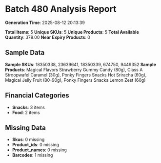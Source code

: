 # Batch 480 Analysis Report

**Generation Time**: 2025-08-12 20:13:39

**Total Items**: 5
**Unique SKUs**: 5
**Unique Products**: 5
**Total Available Quantity**: 378.00
**Near Expiry Products**: 0

## Sample Data
**Sample SKUs**: 18350338, 23639641, 18350339, 674750, 9449352
**Sample Products**: Magical Flavors Strawberry Gummy Candy (80g), Class A Stroopwafel Caramel (30g), Ponky Fingers Snacks Hot Sriracha (60g), Magical Jelly Fruit (80-90g), Ponky Fingers Snacks Lemon Zest (60g)

## Financial Categories
- **Snacks**: 3 items
- **Food**: 2 items

## Missing Data
- **Skus**: 0 missing
- **Product_ids**: 0 missing
- **Product_names**: 0 missing
- **Barcodes**: 1 missing
